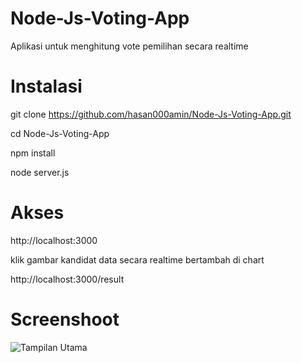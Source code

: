 # Node-Js-Voting-App

Aplikasi untuk menghitung vote pemilihan secara realtime

# Instalasi
git clone https://github.com/hasan000amin/Node-Js-Voting-App.git

cd Node-Js-Voting-App

npm install

node server.js

# Akses

http://localhost:3000

  klik gambar kandidat
  data secara realtime bertambah di chart

http://localhost:3000/result

# Screenshoot

![Tampilan Utama](https://github.com/user-attachments/assets/6a701f14-69ef-4ddb-9d3d-08870b9ce55c)
